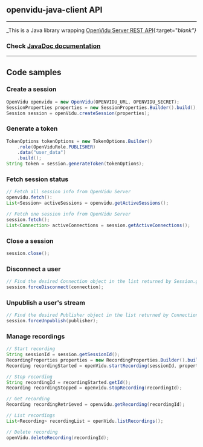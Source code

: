 <h2 id="section-title">openvidu-java-client API</h2>
<hr>

_This is a Java library wrapping [OpenVidu Server REST API](/docs/reference-docs/REST-API/){:target="_blank"}_

<h3>Check <a href="../../../api/openvidu-java-client/" target="_blank">JavaDoc documentation</a></h3>

<hr>

## Code samples

### Create a session

```java
OpenVidu openvidu = new OpenVidu(OPENVIDU_URL, OPENVIDU_SECRET);
SessionProperties properties = new SessionProperties.Builder().build();
Session session = openVidu.createSession(properties);
```

### Generate a token

```java
TokenOptions tokenOptions = new TokenOptions.Builder()
    .role(OpenViduRole.PUBLISHER)
    .data("user_data")
    .build();
String token = session.generateToken(tokenOptions);
```

### Fetch session status

```java
// Fetch all session info from OpenVidu Server
openvidu.fetch():
List<Session> activeSessions = openvidu.getActiveSessions();

// Fetch one session info from OpenVidu Server
session.fetch();
List<Connection> activeConnections = session.getActiveConnections();
```

### Close a session

```java
session.close();
```

### Disconnect a user

```java
// Find the desired Connection object in the list returned by Session.getActiveConnections()
session.forceDisconnect(connection);
```

### Unpublish a user's stream

```java
// Find the desired Publisher object in the list returned by Connection.getPublishers()
session.forceUnpublish(publisher);
```

### Manage recordings

```java
// Start recording
String sessionId = session.getSessionId();
RecordingProperties properties = new RecordingProperties.Builder().build();
Recording recordingStarted = openVidu.startRecording(sessionId, properties);

// Stop recording
String recordingId = recordingStarted.getId();
Recording recordingStopped = openvidu.stopRecording(recordingId);

// Get recording
Recording recordingRetrieved = openvidu.getRecording(recordingId);

// List recordings
List<Recording> recordingList = openVidu.listRecordings();

// Delete recording
openVidu.deleteRecording(recordingId);
```

<br>
